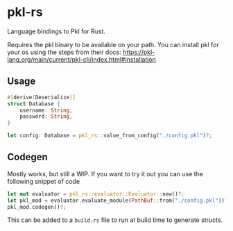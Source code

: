 # pkl-rs

Language bindings to Pkl for Rust.

Requires the pkl binary to be available on your path. You can install pkl for your os using the steps from their docs: <https://pkl-lang.org/main/current/pkl-cli/index.html#installation>

## Usage

```rust
#[derive(Deserialize)]
struct Database {
    username: String,
    password: String,
}

let config: Database = pkl_rs::value_from_config("./config.pkl")?;
```

## Codegen

Mostly works, but still a WIP. If you want to try it out you can use the following snippet of code

```rust
let mut evaluator = pkl_rs::evaluator::Evaluator::new()?;
let pkl_mod = evaluator.evaluate_module(PathBuf::from("./config.pkl"))?;
pkl_mod.codegen()?;
```

This can be added to a `build.rs` file to run at build time to generate structs.
